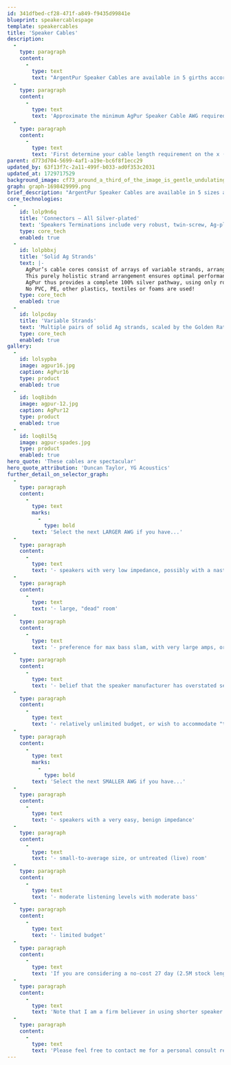 ```yaml
---
id: 341dfbed-cf28-471f-a849-f9435d99841e
blueprint: speakercablespage
template: speakercables
title: 'Speaker Cables'
description:
  -
    type: paragraph
    content:
      -
        type: text
        text: "ArgentPur Speaker Cables are available in 5 girths according to current capacity: 16, 14, 13, 12, and 11AWG. Choose among these gauges to match your loudspeakers' sensitivity and length requirements."
  -
    type: paragraph
    content:
      -
        type: text
        text: 'Approximate the minimum AgPur Speaker Cable AWG required by your system by using the Selector Graphs below.'
  -
    type: paragraph
    content:
      -
        type: text
        text: 'First determine your cable length requirement on the x (horizontal) axis, as well loudspeaker sensitivity on the y (vertical) axis. The area above each specific curve denotes its application.'
parent: d773d704-5699-4af1-a19e-bc6f8f1ecc29
updated_by: 63f13f7c-2a11-499f-b033-ad0f353c2031
updated_at: 1729717529
background_image: cf73_around_a_third_of_the_image_is_gentle_undulating_lines_of__57f98fed-9b7c-4b95-93b5-261ec80452b9-1699306605.png
graph: graph-1698429999.png
brief_description: "ArgentPur Speaker Cables are available in 5 sizes according to current capacity. Choose among the gauges to match your loudspeakers' sensitivity and length requirements."
core_technologies:
  -
    id: lolp9n6q
    title: 'Connectors – All Silver-plated'
    text: 'Speakers Terminations include very robust, twin-screw, Ag-plated dual-orifice spades, as well as appropriate high-friction compact or looser extra-large Ag bananas. Standard 2.5M stock construction of AgPur Cables incorporates BOTH spades and bananas. Interconnects: XLR Harmonie is terminated with Neutrik Pro Ag locking connectors. Athène and Heracles use an Ag-plated fluorocarbon dielectric premium XLR. Locking Neutriks are a no-cost substitution for Pro or studio use. RCA Single-ended AgPUR interconnecting cables use a minimal mass RCA plug comprising silver-plated tellurium/copper contacts. This design preserves an all Ag conductor path, providing total signal coherence. Alternatively, locking WBT 0152Ag are available for Pro or studio use.'
    type: core_tech
    enabled: true
  -
    id: lolpbbxj
    title: 'Solid Ag Strands'
    text: |-
      AgPur’s cable cores consist of arrays of variable strands, arranged in accordance with the Golden Mean ratio. Each hand-polished silver strand sits in its own voluminous air-cushion within a fluorocarbon barrier to provide vanishingly low dielectric interference.
      This purely holistic strand arrangement ensures optimal performance by also eliminating cross-strand effects whilst ensuring low capacitance.
      AgPur thus provides a complete 100% silver pathway, using only roomy Teflon ”air-tubes” as physical barriers.
      No PVC, PE, other plastics, textiles or foams are used!
    type: core_tech
    enabled: true
  -
    id: lolpcday
    title: 'Variable Strands'
    text: 'Multiple pairs of solid Ag strands, scaled by the Golden Ratio (1.618), combine to provide a naturally balanced musical portrayal through all octaves... with unmatched air, top octave resolution, and exquisitely detailed stage imagery.'
    type: core_tech
    enabled: true
gallery:
  -
    id: lolsypba
    image: agpur16.jpg
    caption: AgPur16
    type: product
    enabled: true
  -
    id: loq8ibdn
    image: agpur-12.jpg
    caption: AgPur12
    type: product
    enabled: true
  -
    id: loq8il5q
    image: agpur-spades.jpg
    type: product
    enabled: true
hero_quote: 'These cables are spectacular'
hero_quote_attribution: 'Duncan Taylor, YG Acoustics'
further_detail_on_selector_graph:
  -
    type: paragraph
    content:
      -
        type: text
        marks:
          -
            type: bold
        text: 'Select the next LARGER AWG if you have...'
  -
    type: paragraph
    content:
      -
        type: text
        text: '- speakers with very low impedance, possibly with a nasty phase angle'
  -
    type: paragraph
    content:
      -
        type: text
        text: '- large, "dead" room'
  -
    type: paragraph
    content:
      -
        type: text
        text: '- preference for max bass slam, with very large amps, or those with high output impedances'
  -
    type: paragraph
    content:
      -
        type: text
        text: '- belief that the speaker manufacturer has overstated sensitivity'
  -
    type: paragraph
    content:
      -
        type: text
        text: '- relatively unlimited budget, or wish to accommodate "thirstier" future changes'
  -
    type: paragraph
    content:
      -
        type: text
        marks:
          -
            type: bold
        text: 'Select the next SMALLER AWG if you have...'
  -
    type: paragraph
    content:
      -
        type: text
        text: '- speakers with a very easy, benign impedance'
  -
    type: paragraph
    content:
      -
        type: text
        text: '- small-to-average size, or untreated (live) room'
  -
    type: paragraph
    content:
      -
        type: text
        text: '- moderate listening levels with moderate bass'
  -
    type: paragraph
    content:
      -
        type: text
        text: '- limited budget'
  -
    type: paragraph
    content:
      -
        type: text
        text: 'If you are considering a no-cost 27 day (2.5M stock length only) demo audition, the optimal choice for a majority of systems is the AgPur 13AWG.'
  -
    type: paragraph
    content:
      -
        type: text
        text: 'Note that I am a firm believer in using shorter speaker cables and longer interconnects when possible. Please remember that speaker cable lengths must be identical, whereas interconnecting cables may be asymmetrical (especially balanced) without negative consequences. Your amps, voice coils and ribbons will be happier!'
  -
    type: paragraph
    content:
      -
        type: text
        text: 'Please feel free to contact me for a personal consult re your specific needs.'
---
```

